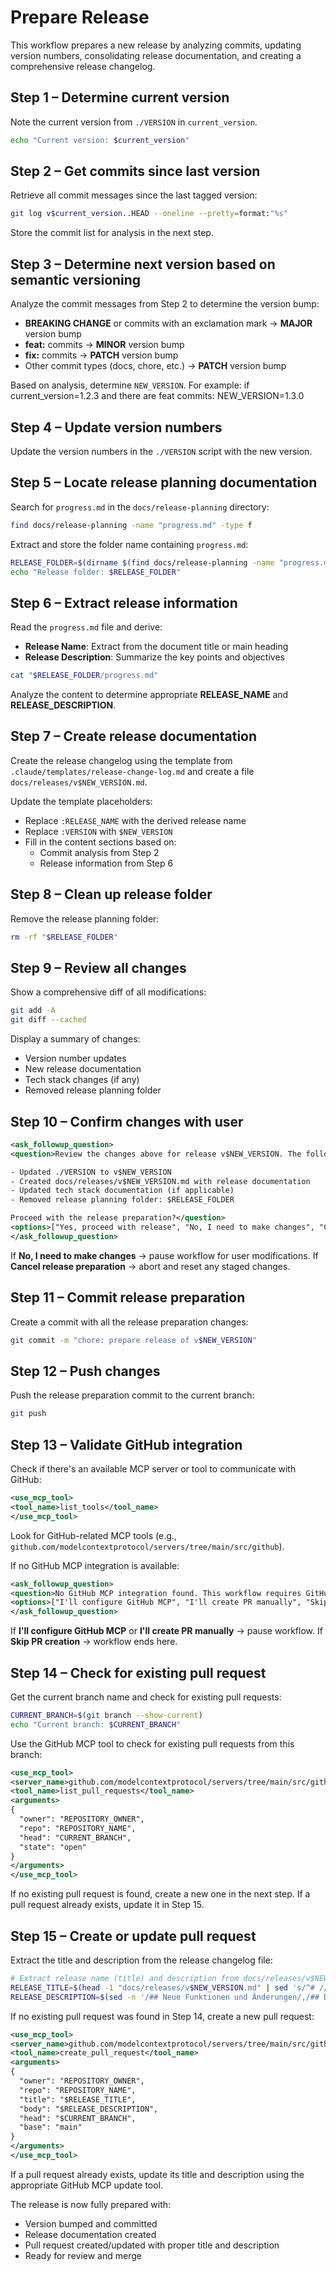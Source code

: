 # Prepare Release

This workflow prepares a new release by analyzing commits, updating version numbers, consolidating release documentation, and creating a comprehensive release changelog.

## Step 1 – Determine current version

Note the current version from `./VERSION` in `current_version`.

```bash
echo "Current version: $current_version"
```

## Step 2 – Get commits since last version

Retrieve all commit messages since the last tagged version:

```bash
git log v$current_version..HEAD --oneline --pretty=format:"%s"
```

Store the commit list for analysis in the next step.

## Step 3 – Determine next version based on semantic versioning

Analyze the commit messages from Step 2 to determine the version bump:

- **BREAKING CHANGE** or commits with an exclamation mark → **MAJOR** version bump
- **feat:** commits → **MINOR** version bump
- **fix:** commits → **PATCH** version bump
- Other commit types (docs, chore, etc.) → **PATCH** version bump

Based on analysis, determine `NEW_VERSION`.
For example: if current_version=1.2.3 and there are feat commits:
NEW_VERSION=1.3.0

## Step 4 – Update version numbers

Update the version numbers in the `./VERSION` script with the new version.

## Step 5 – Locate release planning documentation

Search for `progress.md` in the `docs/release-planning` directory:

```bash
find docs/release-planning -name "progress.md" -type f
```

Extract and store the folder name containing `progress.md`:

```bash
RELEASE_FOLDER=$(dirname $(find docs/release-planning -name "progress.md" -type f))
echo "Release folder: $RELEASE_FOLDER"
```

## Step 6 – Extract release information

Read the `progress.md` file and derive:

- **Release Name**: Extract from the document title or main heading
- **Release Description**: Summarize the key points and objectives

```bash
cat "$RELEASE_FOLDER/progress.md"
```

Analyze the content to determine appropriate **RELEASE_NAME** and **RELEASE_DESCRIPTION**.

## Step 7 – Create release documentation

Create the release changelog using the template from `.claude/templates/release-change-log.md` and create a file `docs/releases/v$NEW_VERSION.md`.

Update the template placeholders:

- Replace `:RELEASE_NAME` with the derived release name
- Replace `:VERSION` with `$NEW_VERSION`
- Fill in the content sections based on:
  - Commit analysis from Step 2
  - Release information from Step 6

## Step 8 – Clean up release folder

Remove the release planning folder:

```bash
rm -rf "$RELEASE_FOLDER"
```

## Step 9 – Review all changes

Show a comprehensive diff of all modifications:

```bash
git add -A
git diff --cached
```

Display a summary of changes:

- Version number updates
- New release documentation
- Tech stack changes (if any)
- Removed release planning folder

## Step 10 – Confirm changes with user

```xml
<ask_followup_question>
<question>Review the changes above for release v$NEW_VERSION. The following will be included:

- Updated ./VERSION to v$NEW_VERSION
- Created docs/releases/v$NEW_VERSION.md with release documentation
- Updated tech stack documentation (if applicable)
- Removed release planning folder: $RELEASE_FOLDER

Proceed with the release preparation?</question>
<options>["Yes, proceed with release", "No, I need to make changes", "Cancel release preparation"]</options>
</ask_followup_question>
```

If **No, I need to make changes** → pause workflow for user modifications.
If **Cancel release preparation** → abort and reset any staged changes.

## Step 11 – Commit release preparation

Create a commit with all the release preparation changes:

```bash
git commit -m "chore: prepare release of v$NEW_VERSION"
```

## Step 12 – Push changes

Push the release preparation commit to the current branch:

```bash
git push
```

## Step 13 – Validate GitHub integration

Check if there's an available MCP server or tool to communicate with GitHub:

```xml
<use_mcp_tool>
<tool_name>list_tools</tool_name>
</use_mcp_tool>
```

Look for GitHub-related MCP tools (e.g., `github.com/modelcontextprotocol/servers/tree/main/src/github`).

If no GitHub MCP integration is available:

```xml
<ask_followup_question>
<question>No GitHub MCP integration found. This workflow requires GitHub API access to create pull requests. Please configure a GitHub MCP server or create the pull request manually.</question>
<options>["I'll configure GitHub MCP", "I'll create PR manually", "Skip PR creation"]</options>
</ask_followup_question>
```

If **I'll configure GitHub MCP** or **I'll create PR manually** → pause workflow.
If **Skip PR creation** → workflow ends here.

## Step 14 – Check for existing pull request

Get the current branch name and check for existing pull requests:

```bash
CURRENT_BRANCH=$(git branch --show-current)
echo "Current branch: $CURRENT_BRANCH"
```

Use the GitHub MCP tool to check for existing pull requests from this branch:

```xml
<use_mcp_tool>
<server_name>github.com/modelcontextprotocol/servers/tree/main/src/github</server_name>
<tool_name>list_pull_requests</tool_name>
<arguments>
{
  "owner": "REPOSITORY_OWNER",
  "repo": "REPOSITORY_NAME",
  "head": "CURRENT_BRANCH",
  "state": "open"
}
</arguments>
</use_mcp_tool>
```

If no existing pull request is found, create a new one in the next step.
If a pull request already exists, update it in Step 15.

## Step 15 – Create or update pull request

Extract the title and description from the release changelog file:

```bash
# Extract release name (title) and description from docs/releases/v$NEW_VERSION.md
RELEASE_TITLE=$(head -1 "docs/releases/v$NEW_VERSION.md" | sed 's/^# //')
RELEASE_DESCRIPTION=$(sed -n '/## Neue Funktionen und Änderungen/,/## Detaillierte Änderungen/p' "docs/releases/v$NEW_VERSION.md" | head -n -1 | tail -n +2)
```

If no existing pull request was found in Step 14, create a new pull request:

```xml
<use_mcp_tool>
<server_name>github.com/modelcontextprotocol/servers/tree/main/src/github</server_name>
<tool_name>create_pull_request</tool_name>
<arguments>
{
  "owner": "REPOSITORY_OWNER",
  "repo": "REPOSITORY_NAME",
  "title": "$RELEASE_TITLE",
  "body": "$RELEASE_DESCRIPTION",
  "head": "$CURRENT_BRANCH",
  "base": "main"
}
</arguments>
</use_mcp_tool>
```

If a pull request already exists, update its title and description using the appropriate GitHub MCP update tool.

The release is now fully prepared with:

- Version bumped and committed
- Release documentation created
- Pull request created/updated with proper title and description
- Ready for review and merge
